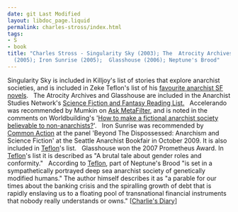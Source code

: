 ```yaml
---
date: git Last Modified
layout: libdoc_page.liquid
permalink: charles-stross/index.html
tags:
- S
- book
title: "Charles Stross - Singularity Sky (2003); The  Atrocity Archives (2004);   Accelerando
  (2005); Iron Sunrise (2005);  Glasshouse (2006); Neptune's Brood"
---
```


Singularity Sky is included in  Killjoy's list of stories that explore anarchist  societies, and is included in Zeke Teflon's list of his <a href="http://seesharppress.wordpress.com/2013/10/24/anarchist-science-fiction-favorite-novels/"> favourite anarchist SF novels</a>.
 
The Atrocity Archives  and  Glasshouse are included in the Anarchist  Studies Network's <a href="http://www.anarchist-studies-network.org.uk/ReadingLists_ScienceFictionandFantasy"> Science Fiction and Fantasy Reading List.</a>
 
Accelerando was recommended by  Mumkin on <a href="http://ask.metafilter.com/256904/No-More-Culture-Books-left-what-other-SF-is-like-Iain-Banks"> Ask MetaFilter</a>, and is noted in the comments on Worldbuilding's '<a href="http://worldbuilding.stackexchange.com/questions/17163/how-to-make-a-fictional-anarchist-society-believable-to-non-anarchists">How to make a fictional anarchist society believable to non-anarchists?</a>'.
 
Iron Sunrise was recommended by <a href="http://nwsfsnews.blogspot.com/2009/10/i-wanna-read-sf-anarchy.html"> Common Action</a> at the panel 'Beyond The Dispossessed: Anarchism and Science  Fiction' at the Seattle Anarchist Bookfair in October 2009. It is also included  in <a href="http://seesharppress.wordpress.com/2013/10/24/anarchist-science-fiction-favorite-novels/"> Teflon</a>'s list.
 
Glasshouse  won the 2007 Prometheus Award. In <a href="http://seesharppress.wordpress.com/2013/10/24/anarchist-science-fiction-favorite-novels/"> Teflon</a>'s list it is described as "A brutal tale about gender roles and  conformity."
 
According to <a href="http://seesharppress.wordpress.com/2013/10/24/anarchist-science-fiction-favorite-novels/"> Teflon</a>, part of  Neptune's Brood "is set in a sympathetically portrayed deep sea anarchist  society of genetically modified humans." The author himself describes it as  "a parable for our times about the banking crisis and the spiralling growth of  debt that is rapidly enslaving us to a floating pool of transnational financial  instruments that nobody really understands or owns." [<a href="http://www.antipope.org/charlie/blog-static/2014/09/crib-sheet-neptunes-brood.html">Charlie's  Diary</a>]